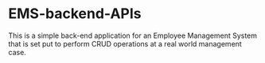 # EMS-backend-APIs
This is a simple back-end application for an Employee Management System that is set put to perform CRUD operations at a real world management case. 
